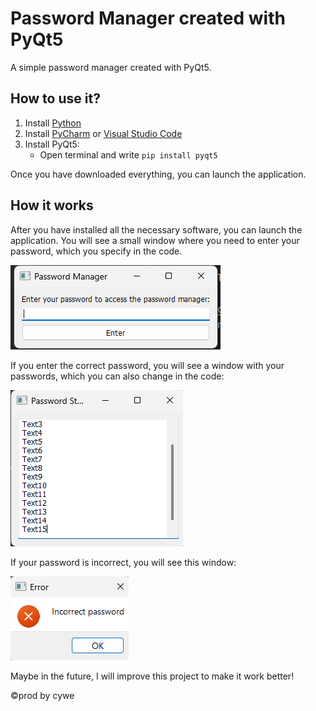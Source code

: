 # Password Manager created with PyQt5

A simple password manager created with PyQt5.

## How to use it?

1. Install [Python](https://www.python.org/downloads/)
2. Install [PyCharm](https://www.jetbrains.com/pycharm/) or [Visual Studio Code](https://code.visualstudio.com/download)
3. Install PyQt5:
   - Open terminal and write `pip install pyqt5`

Once you have downloaded everything, you can launch the application.

## How it works

After you have installed all the necessary software, you can launch the application. You will see a small window where you need to enter your password, which you specify in the code.

![img-manager](img/mainlalal.png)

If you enter the correct password, you will see a window with your passwords, which you can also change in the code:

![right-pass](img/managerphoto.png)

If your password is incorrect, you will see this window:

![error-photo](img/managerphotoerror.png)

Maybe in the future, I will improve this project to make it work better!

©prod by cywe